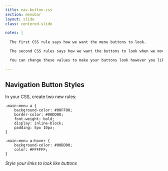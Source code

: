 ```yaml
---
title: nav-button-css
section: menubar
layout: slide
class: centered-slide

notes: |
  
  The first CSS rule says how we want the menu buttons to look.

  The second CSS rules says how we want the buttons to look when we move our mouse pointer over them, when we "hover".

  You can change these values to make your buttons look however you like.

---
```


## Navigation Button Styles

In your CSS, create two new rules:

    .main-menu a {
        background-color: #00FF00;
        border-color: #00DD00;
        font-weight: bold;
        display: inline-block;
        padding: 5px 10px;
    }

    .main-menu a:hover {
        background-color: #00DD00;
        color: #FFFFFF;
    }


_Style your links to look like buttons_